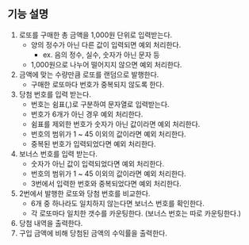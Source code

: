 ## 기능 설명

1. 로또를 구매한 총 금액을 1,000원 단위로 입력받는다.
    + 양의 정수가 아닌 다른 값이 입력되면 예외 처리한다.
        + ex. 음의 정수, 실수, 숫자가 아닌 문자 등
    + 1,000원으로 나누어 떨어지지 않으면 예외 처리한다.
2. 금액에 맞는 수량만큼 로또를 랜덤으로 발행한다.
    + 구매한 로또마다 번호가 중복되지 않도록 한다.
3. 당첨 번호를 입력 받는다.
    + 번호는 쉼표(,)로 구분하여 문자열로 입력받는다.
    + 번호가 6개가 아닌 경우 예외 처리한다.
    + 쉼표를 제외한 번호가 숫자가 아닌 값이라면 예외 처리한다. 
    + 번호의 범위가 1 ~ 45 이외의 값이라면 예외 처리한다.
    + 중복된 번호가 입력되었다면 예외 처리한다.
4. 보너스 번호를 입력 받는다.
    + 숫자가 아닌 값이 입력되었다면 예외 처리한다.
    + 번호의 범위가 1 ~ 45 이외의 값이라면 예외 처리한다.
    + 3번에서 입력한 번호와 중복되었다면 예외 처리한다.
5. 2번에서 발행한 로또와 당첨 번호를 비교한다.
    + 6개 중 하나라도 일치하지 않는다면 보너스 번호를 확인한다.
    + 각 로또마다 일치한 갯수를 카운팅한다. (보너스 번호는 따로 카운팅한다.)
6. 당첨 내역을 출력한다.
7. 구입 금액에 비해 당첨된 금액의 수익률을 출력한다.
